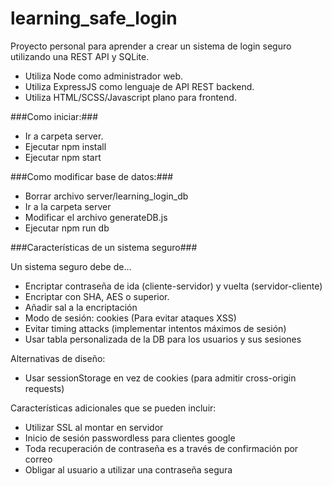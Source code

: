 # learning_safe_login
Proyecto personal para aprender a crear un sistema de login seguro utilizando una REST API y SQLite.
- Utiliza Node como administrador web.
- Utiliza ExpressJS como lenguaje de API REST backend.
- Utiliza HTML/SCSS/Javascript plano para frontend.

###Como iniciar:###

- Ir a carpeta server.
- Ejecutar npm install 
- Ejecutar npm start

###Como modificar base de datos:###
- Borrar archivo server/learning_login_db
- Ir a la carpeta server
- Modificar el archivo generateDB.js
- Ejecutar npm run db

###Características de un sistema seguro###

Un sistema seguro debe de...

- Encriptar contraseña de ida (cliente-servidor) y vuelta (servidor-cliente)
- Encriptar con SHA, AES o superior.
- Añadir sal a la encriptación
- Modo de sesión: cookies (Para evitar ataques XSS)
- Evitar timing attacks (implementar intentos máximos de sesión)
- Usar tabla personalizada de la DB para los usuarios y sus sesiones

Alternativas de diseño:
- Usar sessionStorage en vez de cookies (para admitir cross-origin requests)

Características adicionales que se pueden incluir:
- Utilizar SSL al montar en servidor
- Inicio de sesión passwordless para clientes google
- Toda recuperación de contraseña es a través de confirmación por correo
- Obligar al usuario a utilizar una contraseña segura
